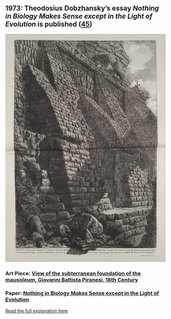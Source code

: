 ## 1973: Theodosius Dobzhansky’s essay <em>Nothing in Biology Makes Sense except in the Light of Evolution</em> is published ([45](https://online.ucpress.edu/abt/article/35/3/125/9833/Nothing-in-Biology-Makes-Sense-except-in-the-Light))

![pic](/images/1973.jpg)

### Art Piece: [View of the subterranean foundation of the mausoleum, Giovanni Battista Piranesi, 18th Century](https://harvardartmuseums.org/collections/object/59520?position=104)

### Paper: [Nothing in Biology Makes Sense except in the Light of Evolution](https://online.ucpress.edu/abt/article/35/3/125/9833/Nothing-in-Biology-Makes-Sense-except-in-the-Light)

[Read the full explanation here](https://shanivi.github.io/paradigmshifts/1973)
